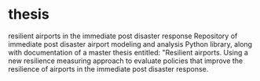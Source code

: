 # thesis
resilient airports in the immediate post disaster response
Repository of  immediate post disaster airport modeling and analysis Python library, 
along with documentation of a master thesis entitled: "Resilient airports. Using a new resilience measuring approach to evaluate policies that improve the resilience of airports in the immediate post disaster response.

